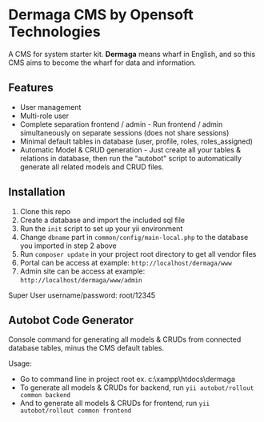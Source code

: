 # Dermaga CMS by Opensoft Technologies

A CMS for system starter kit. **Dermaga** means wharf in English, and so this CMS aims to become the wharf for data and information. 

## Features
* User management
* Multi-role user
* Complete separation frontend / admin - Run frontend / admin simultaneously on separate sessions (does not share sessions)
* Minimal default tables in database (user, profile, roles, roles_assigned)
* Automatic Model & CRUD generation - Just create all your tables & relations in database, then run the "autobot" script to automatically generate all related models and CRUD files.

## Installation
1. Clone this repo
2. Create a database and import the included sql file
3. Run the ```init``` script to set up your yii environment
4. Change ```dbname``` part in ```common/config/main-local.php``` to the database you imported in step 2 above
5. Run ```composer update``` in your project root directory to get all vendor files
6. Portal can be access at example: ```http://localhost/dermaga/www```
7. Admin site can be access at example: ```http://localhost/dermaga/www/admin```

Super User username/password: root/12345

## Autobot Code Generator
Console command for generating all models & CRUDs from connected database tables, minus the CMS default tables.

Usage:
* Go to command line in project root ex. c:\xampp\htdocs\dermaga
* To generate all models & CRUDs for backend, run ```yii autobot/rollout common backend```
* And to generate all models & CRUDs for frontend, run ```yii autobot/rollout common frontend```